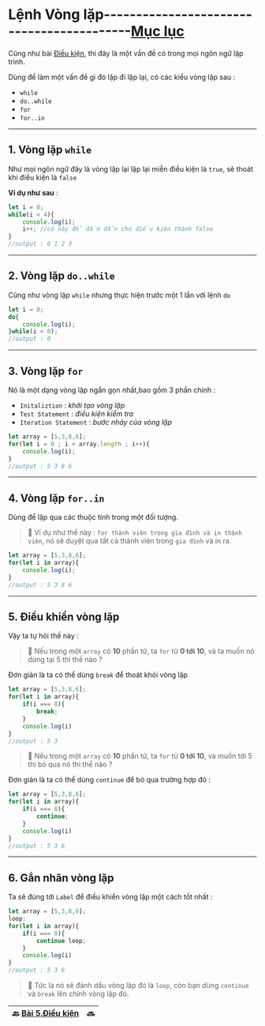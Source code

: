 # Lệnh Vòng lặp------------------------------------------[Mục lục](https://github.com/Zenfection/Javascript)

Cũng như bài [Điều kiện](https://github.com/Zenfection/Javascript/blob/master/Javascript%20Basic/5.Dieukien.md), thì đây là một vấn đề có trong mọi ngôn ngữ lập trình.

Dùng để làm một vấn đề gì đó lặp đi lặp lại, có các kiểu vòng lặp sau : 

- `while`
- `do..while`
- `for`
- `for..in`

---

## 1. Vòng lặp `while`

Như mọi ngôn ngữ đây là vòng lặp lại lặp lại miễn điều kiện là `true`, sẽ thoát khi điều kiện là `false`

**Ví dụ như sau** : 

```javascript
let i = 0;
while(i < 4){
    console.log(i);
    i++; //có này để dần dẫn cho điều kiện thành false
}
//output : 0 1 2 3
```

---

## 2. Vòng lặp `do..while`

Cũng như vòng lặp `while` nhưng thực hiện trước một 1 lần với lệnh `do`

```javascript
let i = 0;
do{
    console.log(i);
}while(i < 0);
//output : 0
```

---

## 3. Vòng lặp `for`

Nó là một dạng vòng lặp ngắn gọn nhất,bao gồm 3 phần chính : 

- `Initaliztion` : *khởi tạo vòng lặp*
- `Test Statement` : *điều kiện kiểm tra*
- `Iteration Statement` : *bước nhảy của vòng lặp*

```javascript
let array = [5,3,8,6];
for(let i = 0 ; i < array.length ; i++){
    console.log(i);
}
//output : 5 3 8 6
```

---

## 4. Vòng lặp `for..in`

Dùng để lặp qua các thuộc tính trong một đối tượng.

> 💭 Ví dụ như thế này : `for thành viên trong gia đình và in thành viên`, nó sẽ duyệt qua tất cả thành viên trong `gia đình` và in ra.

```javascript
let array = [5,3,8,6];
for(let i in array){
    console.log(i);
}
//output : 5 3 8 6
```

---

## 5. Điều khiển vòng lặp

Vậy ta tự hỏi thế này :

> 🤔 Nếu trong một `array` có **10** phần tử, ta `for` từ **0 tới 10**, và ta muốn nó dừng tại 5 thì thế nào ?

Đơn giản là ta có thể dùng `break` để thoát khỏi vòng lặp

```javascript
let array = [5,3,8,6];
for(let i in array){
    if(i === 8){
        break;
    }
    console.log(i)
}
//output : 5 3
```

> 🤔 Nếu trong một `array` có **10** phần tử, ta `for` từ **0 tới 10**, và muốn tới 5 thì bỏ qua nó thì thể nào ? 

Đơn giản là ta có thể dùng `continue` để bỏ qua trường hợp đó : 

```javascript
let array = [5,3,8,6];
for(let i in array){
    if(i === 8){
        continue;
    }
    console.log(i)
}
//output : 5 3 6
```

---

## 6. Gắn nhãn vòng lặp

Ta sẽ đúng tới `Label` để điều khiển vòng lặp một cách tốt nhất :

```javascript
let array = [5,3,8,6];
loop:
for(let i in array){
    if(i === 8){
        continue loop;
    }
    console.log(i)
}
//output : 5 3 6
```

> 🚀 Tức là nó sẽ đánh dấu vòng lặp đó là `loop`, còn bạn dùng `continue` và `break` lên chính vòng lặp đó.

| 🔙 [Bài 5.Điều kiện](https://github.com/Zenfection/Javascript/blob/master/Javascript%20Basic/5.Dieukien.md) | 🔜  |
| ----------------------------------------------------------------------------------------------------------- | --- |